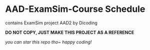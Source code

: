 # AAD-ExamSim-Course Schedule
contains ExamSim project AAD2 by Dicoding

**DO NOT COPY, JUST MAKE THIS PROJECT AS A REFERENCE**


_you can star this repo tho~ happy coding!_
